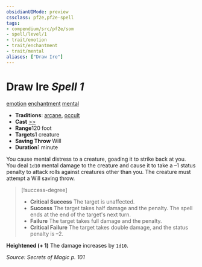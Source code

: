 ```yaml
---
obsidianUIMode: preview
cssclass: pf2e,pf2e-spell
tags:
- compendium/src/pf2e/som
- spell/level/1
- trait/emotion
- trait/enchantment
- trait/mental
aliases: ["Draw Ire"]
---
```

# Draw Ire *Spell 1*   
[emotion](../../rules/traits/emotion.md)  [enchantment](../../rules/traits/enchantment.md)  [mental](../../rules/traits/mental.md)  

- **Traditions**: [arcane](../../rules/traits/arcane.md), [occult](../../rules/traits/occult.md)
- **Cast** [>>](../../rules/core-rulebook/chapter-9-playing-the-game.md#Actions "Two-Action") 
- **Range**120 foot
- **Targets**1 creature
- **Saving Throw** Will
- **Duration**1 minute

You cause mental distress to a creature, goading it to strike back at you. You deal `1d10` mental damage to the creature and cause it to take a –1 status penalty to attack rolls against creatures other than you. The creature must attempt a Will saving throw.

> [!success-degree] 
> - **Critical Success** The target is unaffected.
> - **Success** The target takes half damage and the penalty. The spell ends at the end of the target's next turn.
> - **Failure** The target takes full damage and the penalty.
> - **Critical Failure** The target takes double damage, and the status penalty is –2.

**Heightened (+ 1)** The damage increases by `1d10`.

*Source: Secrets of Magic p. 101*